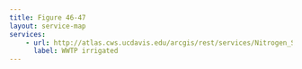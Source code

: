 ```yaml
---
title: Figure 46-47
layout: service-map
services: 
    - url: http://atlas.cws.ucdavis.edu/arcgis/rest/services/Nitrogen_Sources_and_Loading_to_Groundwater_TR2/Fig46_47_WWTP_applied_N_to_irrigated_agriculture/MapServer
      label: WWTP irrigated
---
```

 